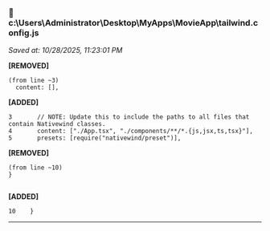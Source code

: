 ### 📄 c:\Users\Administrator\Desktop\MyApps\MovieApp\tailwind.config.js
*Saved at: 10/28/2025, 11:23:01 PM*

**[REMOVED]**
```
(from line ~3)
  content: [],

```
**[ADDED]**
```
3       // NOTE: Update this to include the paths to all files that contain Nativewind classes.
4       content: ["./App.tsx", "./components/**/*.{js,jsx,ts,tsx}"],
5       presets: [require("nativewind/preset")],
```
**[REMOVED]**
```
(from line ~10)
}


```
**[ADDED]**
```
10    }
```

---

